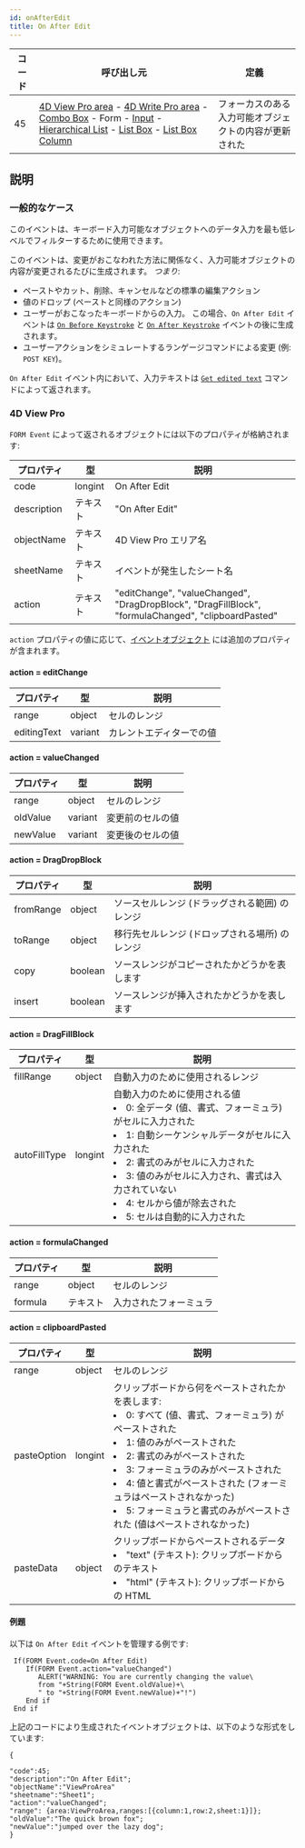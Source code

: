 ```yaml
---
id: onAfterEdit
title: On After Edit
---
```


| コード | 呼び出し元                                                                                                                                                                                                                                                                                                                                                                                       | 定義                          |
| --- | ------------------------------------------------------------------------------------------------------------------------------------------------------------------------------------------------------------------------------------------------------------------------------------------------------------------------------------------------------------------------------------------- | --------------------------- |
| 45  | [4D View Pro area](FormObjects/viewProArea_overview.md) - [4D Write Pro area](FormObjects/writeProArea_overview.md) - [Combo Box](FormObjects/comboBox_overview.md) - Form - [Input](FormObjects/input_overview.md) - [Hierarchical List](FormObjects/list_overview.md) - [List Box](FormObjects/listbox_overview.md) - [List Box Column](FormObjects/listbox_overview.md#list-box-columns) | フォーカスのある入力可能オブジェクトの内容が更新された |

## 説明

### 一般的なケース

このイベントは、キーボード入力可能なオブジェクトへのデータ入力を最も低レベルでフィルターするために使用できます。

このイベントは、変更がおこなわれた方法に関係なく、入力可能オブジェクトの内容が変更されるたびに生成されます。 *つまり*:

- ペーストやカット、削除、キャンセルなどの標準の編集アクション
- 値のドロップ (ペーストと同様のアクション)
- ユーザーがおこなったキーボードからの入力。 この場合、`On After Edit` イベントは [`On Before Keystroke`](onBeforeKeystroke.md) と [`On After Keystroke`](onAfterKeystroke.md) イベントの後に生成されます。
- ユーザーアクションをシミュレートするランゲージコマンドによる変更 (例: `POST KEY`)。

`On After Edit` イベント内において、入力テキストは [`Get edited text`](https://doc.4d.com/4dv19/help/command/ja/page655.html) コマンドによって返されます。

### 4D View Pro

`FORM Event` によって返されるオブジェクトには以下のプロパティが格納されます:

| プロパティ       | 型       | 説明                                                                                                  |
| ----------- | ------- | --------------------------------------------------------------------------------------------------- |
| code        | longint | On After Edit                                                                                       |
| description | テキスト    | "On After Edit"                                                                                     |
| objectName  | テキスト    | 4D View Pro エリア名                                                                                    |
| sheetName   | テキスト    | イベントが発生したシート名                                                                                       |
| action      | テキスト    | "editChange", "valueChanged", "DragDropBlock", "DragFillBlock", "formulaChanged", "clipboardPasted" |

`action` プロパティの値に応じて、[イベントオブジェクト](overview.md#イベントオブジェクト) には追加のプロパティが含まれます。

#### action = editChange

| プロパティ       | 型       | 説明           |
| ----------- | ------- | ------------ |
| range       | object  | セルのレンジ       |
| editingText | variant | カレントエディターでの値 |

#### action = valueChanged

| プロパティ    | 型       | 説明       |
| -------- | ------- | -------- |
| range    | object  | セルのレンジ   |
| oldValue | variant | 変更前のセルの値 |
| newValue | variant | 変更後のセルの値 |

#### action = DragDropBlock

| プロパティ     | 型       | 説明                        |
| --------- | ------- | ------------------------- |
| fromRange | object  | ソースセルレンジ (ドラッグされる範囲) のレンジ |
| toRange   | object  | 移行先セルレンジ (ドロップされる場所) のレンジ |
| copy      | boolean | ソースレンジがコピーされたかどうかを表します    |
| insert    | boolean | ソースレンジが挿入されたかどうかを表します     |

#### action = DragFillBlock

| プロパティ     | 型      | 説明               |
| --------- | ------ | ---------------- |
| fillRange | object | 自動入力のために使用されるレンジ |
 autoFillType|longint|自動入力のために使用される値<li>0: 全データ (値、書式、フォーミュラ) がセルに入力された</li><li>1: 自動シーケンシャルデータがセルに入力された</li><li>2: 書式のみがセルに入力された</li><li>3: 値のみがセルに入力され、書式は入力されていない</li><li>4: セルから値が除去された</li><li>5: セルは自動的に入力された</li>| |fillDirection|longint|自動入力の方向<li>0: 左側のセルに自動入力された</li><li>1: 右側のセルに自動入力された</li><li>2: 上側のセルに自動入力された</li><li>3: 下側のセルに自動入力された</li>|

#### action = formulaChanged

| プロパティ   | 型      | 説明          |
| ------- | ------ | ----------- |
| range   | object | セルのレンジ      |
| formula | テキスト   | 入力されたフォーミュラ |

#### action = clipboardPasted

| プロパティ       | 型       | 説明                                                                                                                                                                                    |
| ----------- | ------- | ------------------------------------------------------------------------------------------------------------------------------------------------------------------------------------- |
| range       | object  | セルのレンジ                                                                                                                                                                                |
| pasteOption | longint | クリップボードから何をペーストされたかを表します:<li>0: すべて (値、書式、フォーミュラ) がペーストされた</li><li>1: 値のみがペーストされた</li><li>2: 書式のみがペーストされた</li><li>3: フォーミュラのみがペーストされた</li><li>4: 値と書式がペーストされた (フォーミュラはペーストされなかった)</li><li>5: フォーミュラと書式のみがペーストされた (値はペーストされなかった)</li> |
| pasteData   | object  | クリップボードからペーストされるデータ<li>"text" (テキスト): クリップボードからのテキスト</li><li>"html" (テキスト): クリップボードからの HTML</li>                                                                                                               |

#### 例題

以下は `On After Edit` イベントを管理する例です:

```4d
 If(FORM Event.code=On After Edit)
    If(FORM Event.action="valueChanged")
       ALERT("WARNING: You are currently changing the value\  
       from "+String(FORM Event.oldValue)+\  
       " to "+String(FORM Event.newValue)+"!")
    End if
 End if
```

上記のコードにより生成されたイベントオブジェクトは、以下のような形式をしています:

```
{

"code":45;
"description":"On After Edit";
"objectName":"ViewProArea"
"sheetname":"Sheet1";
"action":"valueChanged";
"range": {area:ViewProArea,ranges:[{column:1,row:2,sheet:1}]};
"oldValue":"The quick brown fox";
"newValue":"jumped over the lazy dog";
}
```
